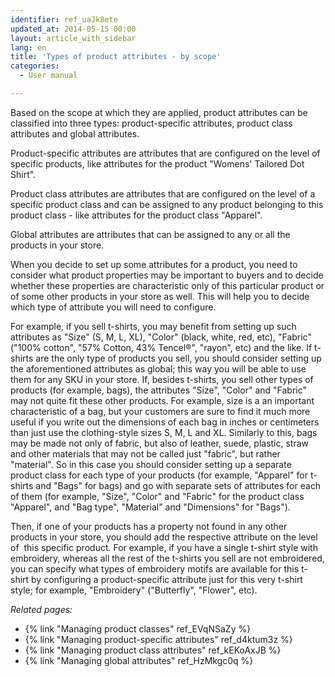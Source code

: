 ```yaml
---
identifier: ref_uaJk8ete
updated_at: 2014-05-15 00:00
layout: article_with_sidebar
lang: en
title: 'Types of product attributes - by scope'
categories:
  - User manual

---
```



Based on the scope at which they are applied, product attributes can be classified into three types: product-specific attributes, product class attributes and global attributes.

Product-specific attributes are attributes that are configured on the level of specific products, like attributes for the product "Womens' Tailored Dot Shirt". 

Product class attributes are attributes that are configured on the level of a specific product class and can be assigned to any product belonging to this product class - like attributes for the product class "Apparel".

Global attributes are attributes that can be assigned to any or all the products in your store.

When you decide to set up some attributes for a product, you need to consider what product properties may be important to buyers and to decide whether these properties are characteristic only of this particular product or of some other products in your store as well. This will help you to decide which type of attribute you will need to configure.

For example, if you sell t-shirts, you may benefit from setting up such attributes as "Size" (S, M, L, XL), "Color" (black, white, red, etc), "Fabric" ("100% cotton", "57% Cotton, 43% Tencel®", "rayon", etc) and the like. If t-shirts are the only type of products you sell, you should consider setting up the aforementioned attributes as global; this way you will be able to use them for any SKU in your store. If, besides t-shirts, you sell other types of products (for example, bags), the attributes "Size", "Color" and "Fabric" may not quite fit these other products. For example, size is a an important characteristic of a bag, but your customers are sure to find it much more useful if you write out the dimensions of each bag in inches or centimeters than just use the clothing-style sizes S, M, L and XL. Similarly to this, bags may be made not only of fabric, but also of leather, suede, plastic, straw and other materials that may not be called just "fabric", but rather "material". So in this case you should consider setting up a separate product class for each type of your products (for example, "Apparel" for t-shirts and "Bags" for bags) and go with separate sets of attributes for each of them (for example, "Size", "Color" and "Fabric" for the product class "Apparel", and "Bag type", "Material" and "Dimensions" for "Bags"). 

Then, if one of your products has a property not found in any other products in your store, you should add the respective attribute on the level of  this specific product. For example, if you have a single t-shirt style with embroidery, whereas all the rest of the t-shirts you sell are not embroidered, you can specify what types of embroidery motifs are available for this t-shirt by configuring a product-specific attribute just for this very t-shirt style; for example, "Embroidery" ("Butterfly", "Flower", etc).

_Related pages:_

*   {% link "Managing product classes" ref_EVqNSaZy %}
*   {% link "Managing product-specific attributes" ref_d4ktum3z %}
*   {% link "Managing product class attributes" ref_kEKoAxJB %}
*   {% link "Managing global attributes" ref_HzMkgc0q %}